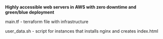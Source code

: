 **Highly accessible web servers in AWS with zero downtime and green/blue deployment**

main.tf - terraform file with infrastructure

user_data.sh - script for instances that installs nginx and creates index.html
